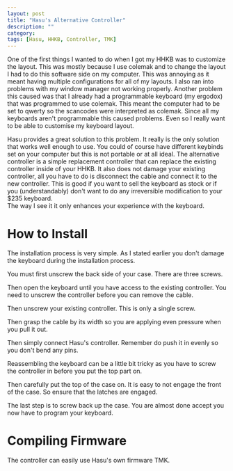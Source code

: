 ```yaml
---
layout: post
title: "Hasu's Alternative Controller"
description: ""
category: 
tags: [Hasu, HHKB, Controller, TMK]
---
```

One of the first things I wanted to do when I got my HHKB was to customize the layout. This was mostly because I use colemak and to change the layout I had to do this software side on my computer. This was annoying as it meant having multiple configurations for all of my layouts. I also ran into problems with my window manager not working properly. Another problem this caused was that I already had a programmable keyboard (my ergodox) that was programmed to use colemak. This meant the computer had to be set to qwerty so the scancodes were interpreted as colemak. Since all my keyboards aren't programmable this caused problems. Even so I really want to be able to customise my keyboard layout.

Hasu provides a great solution to this problem. It really is the only solution that works well enough to use. You could of course have different keybinds set on your computer but this is not portable or at all ideal. The alternative controller is a simple replacement controller that can replace the existing controller inside of your HHKB. It also does not damage your existing controller, all you have to do is disconnect the cable and connect it to the new controller. This is good if you want to sell the keyboard as stock or if you (understandably) don't want to do any irreversible modification to your $235 keyboard.  
The way I see it it only enhances your experience with the keyboard. 
# How to Install
The installation process is very simple. As I stated earlier you don't damage the keyboard during the installation process.

You must first unscrew the back side of your case. There are three screws.

Then open the keyboard until you have access to the existing controller. You need to unscrew the controller before you can remove the cable.

Then unscrew your existing controller. This is only a single screw.

Then grasp the cable by its width so you are applying even pressure when you pull it out.

Then simply connect Hasu's controller. Remember do push it in evenly so you don't bend any pins.

Reassembling the keyboard can be a little bit tricky as you have to screw the controller in before you put the top part on.

Then carefully put the top of the case on. It is easy to not engage the front of the case. So ensure that the latches are engaged.

The last step is to screw back up the case. You are almost done accept you now have to program your keyboard.

# Compiling Firmware
The controller can easily use Hasu's own firmware TMK. 

